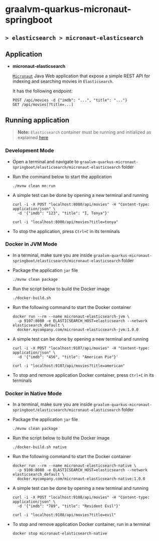 # graalvm-quarkus-micronaut-springboot
## `> elasticsearch > micronaut-elasticsearch`

## Application

- **micronaut-elasticsearch**

  [`Micronaut`](https://micronaut.io/) Java Web application that expose a simple REST API for indexing and searching movies in `Elasticsearch`.
  
  It has the following endpoint:
  ```
  POST /api/movies -d {"imdb": "...", "title": "..."}
  GET /api/movies[?title=...]
  ```

## Running application

> **Note:** `Elasticsearch` container must be running and initialized as explained [here](https://github.com/ivangfr/graalvm-quarkus-micronaut-springboot/tree/master/elasticsearch#start-environment)

### Development Mode

- Open a terminal and navigate to `graalvm-quarkus-micronaut-springboot/elasticsearch/micronaut-elasticsearch` folder

- Run the command below to start the application
  ```
  ./mvnw clean mn:run
  ```

- A simple test can be done by opening a new terminal and running
  ```
  curl -i -X POST "localhost:8080/api/movies" -H "Content-type: application/json" \
    -d '{"imdb": "123", "title": "I, Tonya"}'
  
  curl -i "localhost:8080/api/movies?title=tonya"
  ```

- To stop the application, press `Ctrl+C` in its terminals

### Docker in JVM Mode

- In a terminal, make sure you are inside `graalvm-quarkus-micronaut-springboot/elasticsearch/micronaut-elasticsearch` folder

- Package the application `jar` file
  ```
  ./mvnw clean package
  ```

- Run the script below to build the Docker image
  ```
  ./docker-build.sh
  ```

- Run the following command to start the Docker container
  ```
  docker run --rm --name micronaut-elasticsearch-jvm \
    -p 9107:8080 -e ELASTICSEARCH_HOST=elasticsearch --network elasticsearch_default \
    docker.mycompany.com/micronaut-elasticsearch-jvm:1.0.0
  ```

- A simple test can be done by opening a new terminal and running
  ```
  curl -i -X POST "localhost:9107/api/movies" -H "Content-type: application/json" \
    -d '{"imdb": "456", "title": "American Pie"}'
  
  curl -i "localhost:9107/api/movies?title=american"
  ```

- To stop and remove application Docker container, press `Ctrl+C` in its terminals

### Docker in Native Mode

- In a terminal, make sure you are inside `graalvm-quarkus-micronaut-springboot/elasticsearch/micronaut-elasticsearch` folder

- Package the application `jar` file
  ```
  ./mvnw clean package
  ```

- Run the script below to build the Docker image
  ```
  ./docker-build.sh native
  ```

- Run the following command to start the Docker container
  ```
  docker run --rm --name micronaut-elasticsearch-native \
    -p 9108:8080 -e ELASTICSEARCH_HOST=elasticsearch --network elasticsearch_default \
    docker.mycompany.com/micronaut-elasticsearch-native:1.0.0
  ```

- A simple test can be done by opening a new terminal and running
  ```
  curl -i -X POST "localhost:9108/api/movies" -H "Content-type: application/json" \
    -d '{"imdb": "789", "title": "Resident Evil"}'
  
  curl -i "localhost:9108/api/movies?title=evil"
  ```

- To stop and remove application Docker container, run in a terminal
  ```
  docker stop micronaut-elasticsearch-native
  ```
